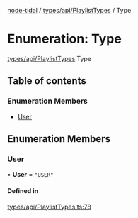 [node-tidal](../README.md) / [types/api/PlaylistTypes](../modules/types_api_PlaylistTypes.md) / Type

# Enumeration: Type

[types/api/PlaylistTypes](../modules/types_api_PlaylistTypes.md).Type

## Table of contents

### Enumeration Members

- [User](types_api_PlaylistTypes.Type.md#user)

## Enumeration Members

### User

• **User** = ``"USER"``

#### Defined in

[types/api/PlaylistTypes.ts:78](https://github.com/Mawco/node-tidal/blob/7ca31f3/src/types/api/PlaylistTypes.ts#L78)
